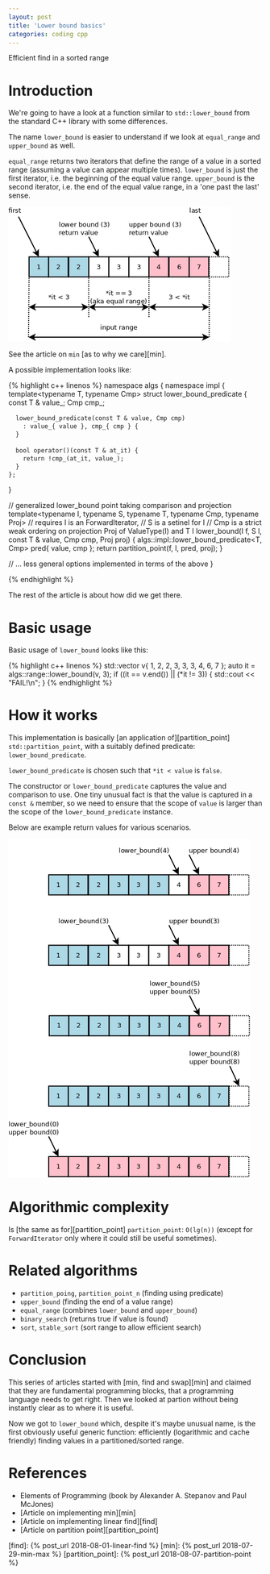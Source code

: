 ```yaml
---
layout: post
title: 'Lower bound basics'
categories: coding cpp
---
```


Efficient find in a sorted range


# Introduction

We're going to have a look at a function similar to `std::lower_bound` from
the standard C++ library with some differences.

The name `lower_bound` is easier to understand if we look at `equal_range` and
`upper_bound` as well.

`equal_range` returns two iterators that define the range of a value in a
sorted range (assuming a value can appear multiple times). `lower_bound` is
just the first iterator, i.e. the beginning of the equal value range.
`upper_bound` is the second iterator, i.e. the end of the equal value range, in
a 'one past the last' sense.

![Lower bound](/assets/2018-08-09-lower-bound/01-lower_bound.png)

See the article on `min` [as to why we care][min].

A possible implementation looks like:

{% highlight c++ linenos %}
namespace algs {
  namespace impl {
    template<typename T, typename Cmp>
    struct lower_bound_predicate {
      const T & value_;
      Cmp cmp_;

      lower_bound_predicate(const T & value, Cmp cmp)
        : value_{ value }, cmp_{ cmp } {
      }

      bool operator()(const T & at_it) {
        return !cmp_(at_it, value_);
      }
    };
  }

  // generalized lower_bound point taking comparison and projection
  template<typename I, typename S, typename T, typename Cmp, typename Proj>
  // requires I is an ForwardIterator,
  //   S is a setinel for I
  //   Cmp is a strict weak ordering on projection Proj of ValueType(I) and T
  I lower_bound(I f, S l, const T & value, Cmp cmp, Proj proj) {
    algs::impl::lower_bound_predicate<T, Cmp> pred{ value, cmp };
    return partition_point(f, l, pred, proj);
  }

  // ... less general options implemented in terms of the above
}

{% endhighlight %}

The rest of the article is about how did we get there.


# Basic usage

Basic usage of `lower_bound` looks like this:

{% highlight c++ linenos %}
  std::vector<char> v{ 1, 2, 2, 3, 3, 3, 4, 6, 7 };
  auto it = algs::range::lower_bound(v, 3);
  if ((it == v.end()) || (*it != 3)) {
    std::cout << "FAIL!\n";
  }
{% endhighlight %}


# How it works

This implementation is basically [an application of][partition_point]
`std::partition_point`, with a suitably defined predicate: 
`lower_bound_predicate`.

`lower_bound_predicate` is chosen such that `*it < value` is `false`.

The constructor or `lower_bound_predicate` captures the value and comparison to
use. One tiny unusual fact is that the value is captured in a `const &`
member, so we need to ensure that the scope of `value` is larger than the scope
of the `lower_bound_predicate` instance.

Below are example return values for various scenarios.

![Lower bound_samples](/assets/2018-08-09-lower-bound/02-lower_bound_samples.png)


# Algorithmic complexity

Is [the same as for][partition_point] `partition_point`: `O(lg(n))` (except for
`ForwardIterator` only where it could still be useful sometimes).

# Related algorithms

- `partition_poing`, `partition_point_n` (finding using predicate)
- `upper_bound` (finding the end of a value range)
- `equal_range` (combines `lower_bound` and `upper_bound`)
- `binary_search` (returns true if value is found)
- `sort`, `stable_sort` (sort range to allow efficient search)


# Conclusion

This series of articles started with [min, find and swap][min] and claimed that
they are fundamental programming blocks, that a programming language needs to
get right. Then we looked at partion without being instantly clear as to where
it is useful.

Now we got to `lower_bound` which, despite it's maybe unusual name, is the
first obviously useful generic function: efficiently (logarithmic and cache
friendly) finding values in a partitioned/sorted range.


# References

- Elements of Programming (book by Alexander A. Stepanov and Paul McJones)
- [Article on implementing min][min]
- [Article on implementing linear find][find]
- [Article on partition point][partition_point]


[find]:  {% post_url 2018-08-01-linear-find %}
[min]:  {% post_url 2018-07-29-min-max %}
[partition_point]:  {% post_url 2018-08-07-partition-point %}
